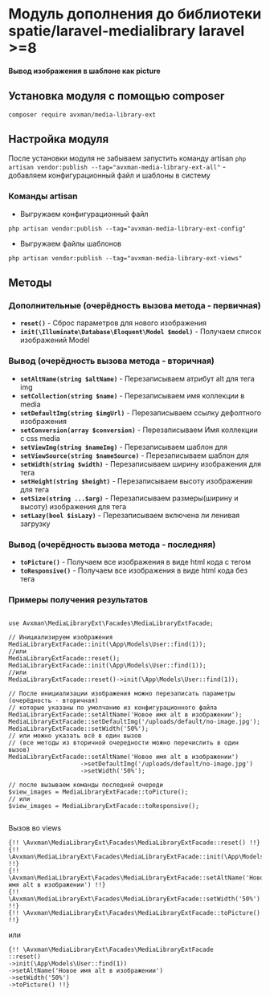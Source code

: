 # Модуль дополнения до библиотеки spatie/laravel-medialibrary laravel >=8
#### Вывод изображения в шаблоне как picture

## Установка модуля с помощью composer
```dotenv
composer require avxman/media-library-ext
```

## Настройка модуля
После установки модуля не забываем запустить команду artisan
`php artisan vendor:publish --tag="avxman-media-library-ext-all"` - добавляем
конфигурационный файл и шаблоны в систему

### Команды artisan
- Выгружаем конфигурационный файл
```dotenv
php artisan vendor:publish --tag="avxman-media-library-ext-config"
```
- Выгружаем файлы шаблонов
```dotenv
php artisan vendor:publish --tag="avxman-media-library-ext-views"
```

## Методы
### Дополнительные (очерёдность вызова метода - первичная)
- **`reset()`** - Сброс параметров для нового изображения
- **`init(\Illuminate\Database\Eloquent\Model $model)`** - Получаем список изображений Model
### Вывод (очерёдность вызова метода - вторичная)
- **`setAltName(string $altName)`** - Перезаписываем атрибут alt для тега img
- **`setCollection(string $name)`** - Перезаписываем имя коллекции в media
- **`setDefaultImg(string $imgUrl)`** - Перезаписываем ссылку дефолтного изображения
- **`setConversion(array $conversion)`** - Перезаписываем Имя коллекции с css media
- **`setViewImg(string $nameImg)`** - Перезаписываем шаблон для <img>
- **`setViewSource(string $nameSource)`** - Перезаписываем шаблон для <source>
- **`setWidth(string $width)`** - Перезаписываем ширину изображения для тега <img width="">
- **`setHeight(string $height)`** - Перезаписываем высоту изображения для тега <img height="">
- **`setSize(string ...$arg)`** - Перезаписываем размеры(ширину и высоту) изображения для тега <img width="" height="">
- **`setLazy(bool $isLazy)`** - Перезаписываем включена ли ленивая загрузку
### Вывод (очерёдность вызова метода - последняя)
- **`toPicture()`** - Получаем все изображения в виде html кода с тегом <picture>
- **`toResponsive()`** - Получаем все изображения в виде html кода без тега <picture>

### Примеры получения результатов
```injectablephp

use Avxman\MediaLibraryExt\Facades\MediaLibraryExtFacade;

// Инициализируем изображения
MediaLibraryExtFacade::init(\App\Models\User::find(1));
//или
MediaLibraryExtFacade::reset();
MediaLibraryExtFacade::init(\App\Models\User::find(1));
//или
MediaLibraryExtFacade::reset()->init(\App\Models\User::find(1));

// После инициализации изображения можно перезаписать параметры (очерёдность - вторичная)
// которые указаны по умолчанию из конфигурационного файла
MediaLibraryExtFacade::setAltName('Новое имя alt в изображении');
MediaLibraryExtFacade::setDefaultImg('/uploads/default/no-image.jpg');
MediaLibraryExtFacade::setWidth('50%');
// или можно указать всё в один вызов
// (все методы из вторичной очередности можно перечислить в один вызов)
MediaLibraryExtFacade::setAltName('Новое имя alt в изображении')
                    ->setDefaultImg('/uploads/default/no-image.jpg')
                    ->setWidth('50%');

// после вызываем команды последней очереди
$view_images = MediaLibraryExtFacade::toPicture();
// или
$view_images = MediaLibraryExtFacade::toResponsive();


```
Вызов во views
```injectablephp
{!! \Avxman\MediaLibraryExt\Facades\MediaLibraryExtFacade::reset() !!}
{!! \Avxman\MediaLibraryExt\Facades\MediaLibraryExtFacade::init(\App\Models\User::find(1)) !!}
{!! \Avxman\MediaLibraryExt\Facades\MediaLibraryExtFacade::setAltName('Новое имя alt в изображении') !!}
{!! \Avxman\MediaLibraryExt\Facades\MediaLibraryExtFacade::setWidth('50%') !!}
{!! \Avxman\MediaLibraryExt\Facades\MediaLibraryExtFacade::toPicture() !!}
```
или
```injectablephp
{!! \Avxman\MediaLibraryExt\Facades\MediaLibraryExtFacade
::reset()
->init(\App\Models\User::find(1))
->setAltName('Новое имя alt в изображении')
->setWidth('50%')
->toPicture() !!}
```

